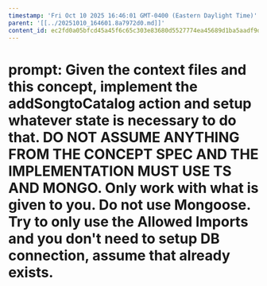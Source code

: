 ```yaml
---
timestamp: 'Fri Oct 10 2025 16:46:01 GMT-0400 (Eastern Daylight Time)'
parent: '[[../20251010_164601.8a7972d0.md]]'
content_id: ec2fd0a05bfcd45a45f6c65c303e83680d5527774ea45689d1ba5aadf9d17f53
---
```


# prompt: Given the context files and this concept, implement the addSongtoCatalog action and setup whatever state is necessary to do that. DO NOT ASSUME ANYTHING FROM THE CONCEPT SPEC AND THE IMPLEMENTATION MUST USE TS AND MONGO. Only work with what is given to you. Do not use Mongoose. Try to only use the Allowed Imports and you don't need to setup DB connection, assume that already exists.
